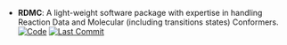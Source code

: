 



- **RDMC**: A light-weight software package with expertise in handling Reaction Data and Molecular (including transitions states) Conformers.  
    [![Code](https://img.shields.io/github/stars/xiaoruiDong/RDMC?style=for-the-badge&logo=github)](https://github.com/xiaoruiDong/RDMC) 
    [![Last Commit](https://img.shields.io/github/last-commit/xiaoruiDong/RDMC?style=for-the-badge&logo=github)](https://github.com/xiaoruiDong/RDMC) 



